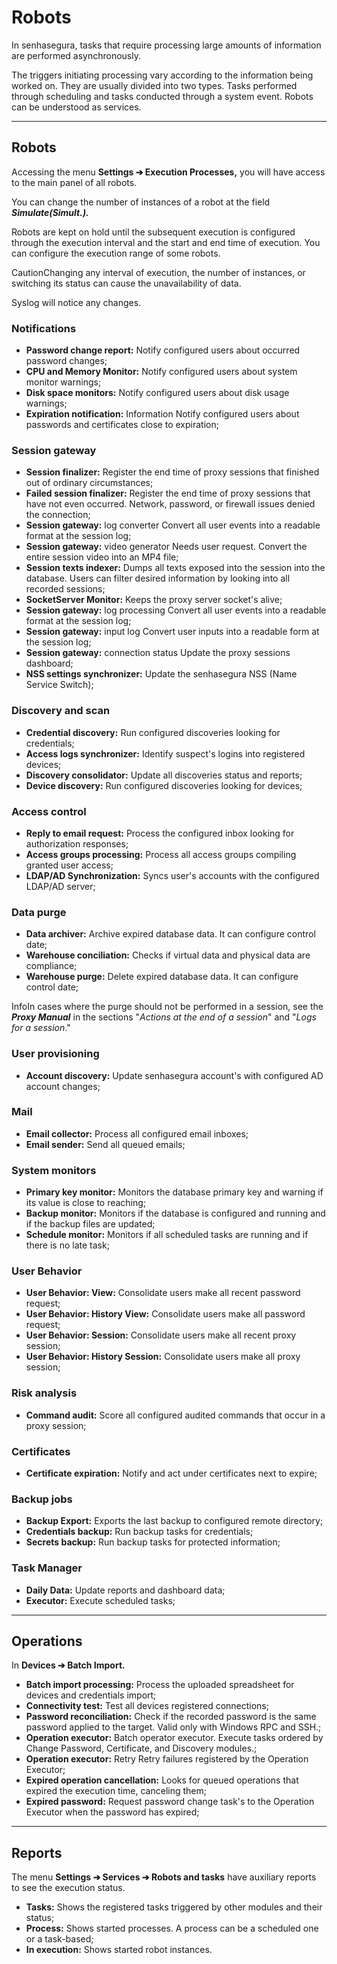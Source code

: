 # Robots

In senhasegura, tasks that require processing large amounts of information are performed asynchronously.

The triggers initiating processing vary according to the information being worked on. They are usually divided into two types. Tasks performed through scheduling and tasks conducted through a system event. Robots can be understood as services.

---

## Robots

Accessing the menu **Settings ➔ Execution Processes,** you will have access to the main panel of all robots.

You can change the number of instances of a robot at the field ***Simulate(***Simult.***).***

Robots are kept on hold until the subsequent execution is configured through the execution interval and the start and end time of execution. You can configure the execution range of some robots.

CautionChanging any interval of execution, the number of instances, or switching its status can cause the unavailability of data.

Syslog will notice any changes.

### Notifications

* **Password change report:** Notify configured users about occurred password changes;
* **CPU and Memory Monitor:** Notify configured users about system monitor warnings;
* **Disk space monitors:** Notify configured users about disk usage warnings;
* **Expiration notification:** Information Notify configured users about passwords and certificates close to expiration;

### Session gateway

* **Session finalizer:** Register the end time of proxy sessions that finished out of ordinary circumstances;
* **Failed session finalizer:** Register the end time of proxy sessions that have not even occurred. Network, password, or firewall issues denied the connection;
* **Session gateway:** log converter Convert all user events into a readable format at the session log;
* **Session gateway:** video generator Needs user request. Convert the entire session video into an MP4 file;
* **Session texts indexer:** Dumps all texts exposed into the session into the database. Users can filter desired information by looking into all recorded sessions;
* **SocketServer Monitor:** Keeps the proxy server socket's alive;
* **Session gateway:** log processing Convert all user events into a readable format at the session log;
* **Session gateway:** input log Convert user inputs into a readable form at the session log;
* **Session gateway:** connection status Update the proxy sessions dashboard;
* **NSS settings synchronizer:** Update the senhasegura NSS (Name Service Switch);

### Discovery and scan

* **Credential discovery:** Run configured discoveries looking for credentials;
* **Access logs synchronizer:** Identify suspect's logins into registered devices;
* **Discovery consolidator:** Update all discoveries status and reports;
* **Device discovery:** Run configured discoveries looking for devices;

### Access control

* **Reply to email request:** Process the configured inbox looking for authorization responses;
* **Access groups processing:** Process all access groups compiling granted user access;
* **LDAP/AD Synchronization:** Syncs user's accounts with the configured LDAP/AD server;

### Data purge

* **Data archiver:** Archive expired database data. It can configure control date;
* **Warehouse conciliation:** Checks if virtual data and physical data are compliance;
* **Warehouse purge:** Delete expired database data. It can configure control date;

InfoIn cases where the purge should not be performed in a session, see the ***Proxy Manual*** in the sections "*Actions at the end of a session*" and "*Logs for a session*."

### User provisioning

* **Account discovery:** Update senhasegura account's with configured AD account changes;

### Mail

* **Email collector:** Process all configured email inboxes;
* **Email sender:** Send all queued emails;

### System monitors

* **Primary key monitor:** Monitors the database primary key and warning if its value is close to reaching;
* **Backup monitor:** Monitors if the database is configured and running and if the backup files are updated;
* **Schedule monitor:** Monitors if all scheduled tasks are running and if there is no late task;

### User Behavior

* **User Behavior: View:** Consolidate users make all recent password request;
* **User Behavior: History View:** Consolidate users make all password request;
* **User Behavior: Session:** Consolidate users make all recent proxy session;
* **User Behavior: History Session:** Consolidate users make all proxy session;

### Risk analysis

* **Command audit:** Score all configured audited commands that occur in a proxy session;

### Certificates

* **Certificate expiration:** Notify and act under certificates next to expire;

### Backup jobs

* **Backup Export:** Exports the last backup to configured remote directory;
* **Credentials backup:** Run backup tasks for credentials;
* **Secrets backup:** Run backup tasks for protected information;

### Task Manager

* **Daily Data:** Update reports and dashboard data;
* **Executor:** Execute scheduled tasks;

---

## Operations

In **Devices ➔ Batch Import.**

* **Batch import processing:** Process the uploaded spreadsheet for devices and credentials import;
* **Connectivity test:** Test all devices registered connections;
* **Password reconciliation:** Check if the recorded password is the same password applied to the target. Valid only with Windows RPC and SSH.;
* **Operation executor:** Batch operator executor. Execute tasks ordered by Change Password, Certificate, and Discovery modules.;
* **Operation executor:** Retry Retry failures registered by the Operation Executor;
* **Expired operation cancellation:** Looks for queued operations that expired the execution time, canceling them;
* **Expired password:** Request password change task's to the Operation Executor when the password has expired;

---

## Reports

The menu **Settings ➔ Services ➔ Robots and tasks** have auxiliary reports to see the execution status.

* **Tasks:** Shows the registered tasks triggered by other modules and their status;
* **Process:** Shows started processes. A process can be a scheduled one or a task\-based;
* **In execution:** Shows started robot instances.
